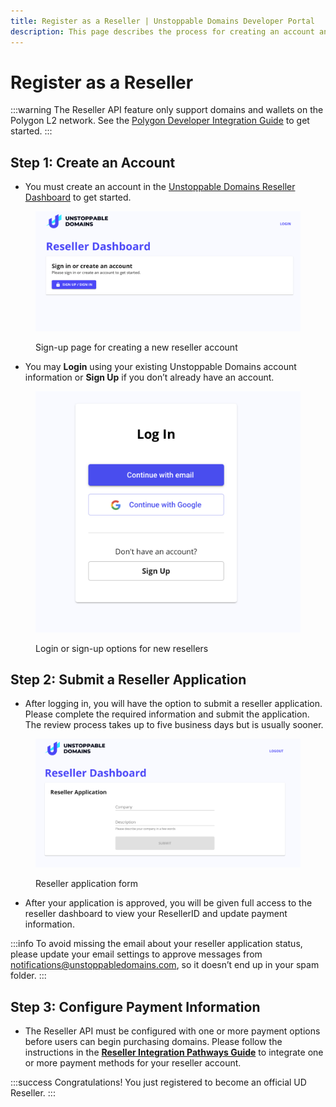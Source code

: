 ```yaml
---
title: Register as a Reseller | Unstoppable Domains Developer Portal
description: This page describes the process for creating an account and applying to become an authorized reseller for Unstoppable Domains.
---
```


# Register as a Reseller

:::warning
The Reseller API feature only support domains and wallets on the Polygon L2 network. See the [Polygon Developer Integration Guide](../polygon/polygon-migration-guide.md) to get started.
:::

## Step 1: Create an Account

* You must create an account in the [Unstoppable Domains Reseller Dashboard](https://unstoppabledomains.com/resellers) to get started.

<figure>

![Sign-up page for creating a new reseller account](/images/0.png '#width=80%;')

<figcaption>Sign-up page for creating a new reseller account</figcaption>
</figure>

* You may **Login** using your existing Unstoppable Domains account information or **Sign Up** if you don’t already have an account.

<figure>

![Login or sign-up options for new resellers](/images/1.png '#width=60%;')

<figcaption>Login or sign-up options for new resellers</figcaption>
</figure>

## Step 2: Submit a Reseller Application

* After logging in, you will have the option to submit a reseller application. Please complete the required information and submit the application. The review process takes up to five business days but is usually sooner.

<figure>

![Reseller application form](/images/3.png '#width=80%;')

<figcaption>Reseller application form</figcaption>
</figure>

* After your application is approved, you will be given full access to the reseller dashboard to view your ResellerID and update payment information.

:::info
To avoid missing the email about your reseller application status, please update your email settings to approve messages from [notifications@unstoppabledomains.com](mailto:notifications@unstoppabledomains.com), so it doesn’t end up in your spam folder.
:::

## Step 3: Configure Payment Information

* The Reseller API must be configured with one or more payment options before users can begin purchasing domains. Please follow the instructions in the **[Reseller Integration Pathways Guide](reseller-integration-guides/reseller-pathways.md)** to integrate one or more payment methods for your reseller account.

:::success Congratulations!
You just registered to become an official UD Reseller.
:::
